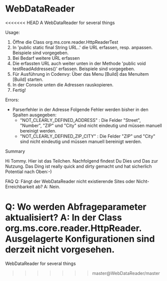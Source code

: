 # WebDataReader
<<<<<<< HEAD
 A WebDataReader for several things
 
Usage:
1. Öffne die Class org.ms.core.reader.HttpReaderTest
2. In 'public static final String URL..' die URL erfassen, resp. anpassen. Beispiele sind vorgegeben.
3. Bei Bedarf weitere URL erfassen
4. Die erfassten URL auch weiter unten in der Methode 'public void testReadAddresses()' erfassen. Beispiele sind vorgegeben.
5. Für Ausführung in Codenvy: Über das Menu [Build] das Menuitem [Build] starten.
6. In der Console unten die Adressen rauskopieren.
7. Fertig!

Errors:
- Parserfehler in der Adresse
  Folgende Fehler werden bisher in den Spalten ausgegeben:
  - "NOT_CLEARLY_DEFINED_ADDRESS" : Die Felder "Street", "Number", "ZIP" und "City" sind nicht eindeutig und müssen manuell bereinigt werden.
  - "NOT_CLEARLY_DEFINED_ZIP_CITY" : Die Felder "ZIP" und "City" sind nicht eindeutig und müssen manuell bereinigt werden.

Summary

Hi Tommy. Hier ist das Teilchen. Nachfolgend findest Du Dies und Das zur Nutzung.
Das Ding ist really quick and dirty gemacht und hat sicherlich Potential nach Oben:-)

FAQ
Q: Fängt der WebDataReader nicht existierende Sites oder Nicht- Erreichbarkeit ab?
A: Nein.

Q: Wo werden Abfrageparameter aktualisiert?
A: In der Class org.ms.core.reader.HttpReader. Ausgelagerte Konfigurationen sind derzeit nicht vorgesehen.
=======
WebDataReader for several things
>>>>>>> master@WebDataReader/master
